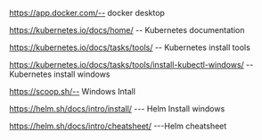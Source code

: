 https://app.docker.com/-- docker desktop

https://kubernetes.io/docs/home/ -- Kubernetes documentation

https://kubernetes.io/docs/tasks/tools/ -- Kubernetes install tools 

https://kubernetes.io/docs/tasks/tools/install-kubectl-windows/  --Kubernetes install windows


https://scoop.sh/-- Windows Intall

https://helm.sh/docs/intro/install/ --- Helm Install windows

https://helm.sh/docs/intro/cheatsheet/  ---Helm cheatsheet

